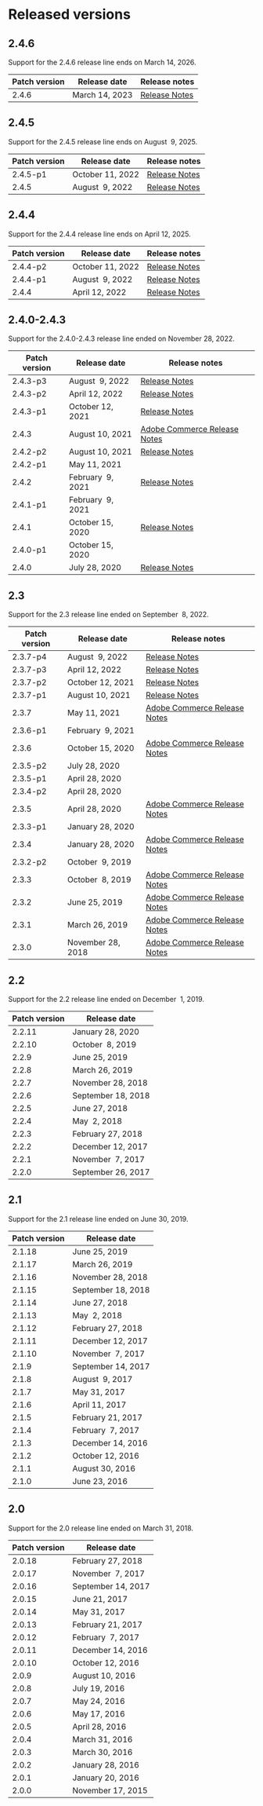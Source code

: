 # Released versions

## 2.4.6

Support for the 2.4.6 release line ends on March&nbsp;14, 2026.

<table>
  <thead>
    <tr>
      <th>Patch version</th>
      <th>Release date</th><th>Release notes</th>
    </tr>
  </thead>
  <tbody>
    <tr>
        <td>2.4.6</td>
        <td>March&nbsp;14, 2023</td>
          <td><a href="https://experienceleague.adobe.com/docs/commerce-operations/release/notes/adobe-commerce/2-4-6.html">Release Notes</a><br>
          </td>
    </tr><!-- patch_releases -->
  </tbody>
</table>

## 2.4.5

Support for the 2.4.5 release line ends on August&nbsp; 9, 2025.

<table>
  <thead>
    <tr>
      <th>Patch version</th>
      <th>Release date</th><th>Release notes</th>
    </tr>
  </thead>
  <tbody>
    <tr>
        <td>2.4.5-p1</td>
        <td>October&nbsp;11, 2022</td>
          <td><a href="https://experienceleague.adobe.com/docs/commerce-operations/release/notes/security-patches/2-4-5-p1.html">Release Notes</a><br>
          </td>
    </tr>
    <tr>
        <td>2.4.5</td>
        <td>August&nbsp; 9, 2022</td>
          <td><a href="https://experienceleague.adobe.com/docs/commerce-operations/release/notes/adobe-commerce/2-4-5.html">Release Notes</a><br>
          </td>
    </tr><!-- patch_releases -->
  </tbody>
</table>

## 2.4.4

Support for the 2.4.4 release line ends on April&nbsp;12, 2025.

<table>
  <thead>
    <tr>
      <th>Patch version</th>
      <th>Release date</th><th>Release notes</th>
    </tr>
  </thead>
  <tbody>
    <tr>
        <td>2.4.4-p2</td>
        <td>October&nbsp;11, 2022</td>
          <td><a href="https://experienceleague.adobe.com/docs/commerce-operations/release/notes/security-patches/2-4-4-p2.html">Release Notes</a><br>
          </td>
    </tr>
    <tr>
        <td>2.4.4-p1</td>
        <td>August&nbsp; 9, 2022</td>
          <td><a href="https://experienceleague.adobe.com/docs/commerce-operations/release/notes/security-patches/2-4-4-p1.html">Release Notes</a><br>
          </td>
    </tr>
    <tr>
        <td>2.4.4</td>
        <td>April&nbsp;12, 2022</td>
          <td><a href="https://experienceleague.adobe.com/docs/commerce-operations/release/notes/adobe-commerce/2-4-4.html">Release Notes</a><br>
          </td>
    </tr><!-- patch_releases -->
  </tbody>
</table>

## 2.4.0-2.4.3

Support for the 2.4.0-2.4.3 release line ended on November&nbsp;28, 2022.

<table>
  <thead>
    <tr>
      <th>Patch version</th>
      <th>Release date</th><th>Release notes</th>
    </tr>
  </thead>
  <tbody>
    <tr>
        <td>2.4.3-p3</td>
        <td>August&nbsp; 9, 2022</td>
          <td><a href="https://experienceleague.adobe.com/docs/commerce-operations/release/notes/security-patches/2-4-3-p3.html">Release Notes</a><br>
          </td>
    </tr>
    <tr>
        <td>2.4.3-p2</td>
        <td>April&nbsp;12, 2022</td>
          <td><a href="https://experienceleague.adobe.com/docs/commerce-operations/release/notes/security-patches/2-4-3-p2.html">Release Notes</a><br>
          </td>
    </tr>
    <tr>
        <td>2.4.3-p1</td>
        <td>October&nbsp;12, 2021</td>
          <td><a href="https://experienceleague.adobe.com/docs/commerce-operations/release/notes/security-patches/2-4-3-p1.html">Release Notes</a><br>
          </td>
    </tr>
    <tr>
        <td>2.4.3</td>
        <td>August&nbsp;10, 2021</td>
          <td><a href="https://experienceleague.adobe.com/docs/commerce-operations/release/notes/adobe-commerce/2-4-3.html">Adobe Commerce Release Notes</a><br>
          </td>
    </tr>
    <tr>
        <td>2.4.2-p2</td>
        <td>August&nbsp;10, 2021</td>
          <td><a href="https://experienceleague.adobe.com/docs/commerce-operations/release/notes/security-patches/2-4-2-p2.html">Release Notes</a><br>
          </td>
    </tr>
    <tr>
        <td>2.4.2-p1</td>
        <td>May&nbsp;11, 2021</td>
          <td>
          </td>
    </tr>
    <tr>
        <td>2.4.2</td>
        <td>February&nbsp; 9, 2021</td>
          <td><a href="https://experienceleague.adobe.com/docs/commerce-operations/release/notes/adobe-commerce/2-4-2.html">Release Notes</a><br>
          </td>
    </tr>
    <tr>
        <td>2.4.1-p1</td>
        <td>February&nbsp; 9, 2021</td>
          <td>
          </td>
    </tr>
    <tr>
        <td>2.4.1</td>
        <td>October&nbsp;15, 2020</td>
          <td><a href="https://experienceleague.adobe.com/docs/commerce-operations/release/notes/adobe-commerce/2-4-1.html">Release Notes</a><br>
          </td>
    </tr>
    <tr>
        <td>2.4.0-p1</td>
        <td>October&nbsp;15, 2020</td>
          <td>
          </td>
    </tr>
    <tr>
        <td>2.4.0</td>
        <td>July&nbsp;28, 2020</td>
          <td><a href="https://experienceleague.adobe.com/docs/commerce-operations/release/notes/adobe-commerce/2-4-0.html">Release Notes</a><br>
          </td>
    </tr><!-- patch_releases -->
  </tbody>
</table>

## 2.3

Support for the 2.3 release line ended on September&nbsp; 8, 2022.

<table>
  <thead>
    <tr>
      <th>Patch version</th>
      <th>Release date</th><th>Release notes</th>
    </tr>
  </thead>
  <tbody>
    <tr>
        <td>2.3.7-p4</td>
        <td>August&nbsp; 9, 2022</td>
          <td><a href="https://devdocs.magento.com/guides/v2.3/release-notes/2-3-7-p4.html">Release Notes</a><br>
          </td>
    </tr>
    <tr>
        <td>2.3.7-p3</td>
        <td>April&nbsp;12, 2022</td>
          <td><a href="https://devdocs.magento.com/guides/v2.3/release-notes/2-3-7-p3.html">Release Notes</a><br>
          </td>
    </tr>
    <tr>
        <td>2.3.7-p2</td>
        <td>October&nbsp;12, 2021</td>
          <td><a href="https://devdocs.magento.com/guides/v2.3/release-notes/2-3-7-p2.html">Release Notes</a><br>
          </td>
    </tr>
    <tr>
        <td>2.3.7-p1</td>
        <td>August&nbsp;10, 2021</td>
          <td><a href="https://devdocs.magento.com/guides/v2.3/release-notes/2-3-7-p1.html">Release Notes</a><br>
          </td>
    </tr>
    <tr>
        <td>2.3.7</td>
        <td>May&nbsp;11, 2021</td>
          <td><a href="https://devdocs.magento.com/guides/v2.3/release-notes/commerce-2-3-7.html">Adobe Commerce Release Notes</a><br>
          </td>
    </tr>
    <tr>
        <td>2.3.6-p1</td>
        <td>February&nbsp; 9, 2021</td>
          <td>
          </td>
    </tr>
    <tr>
        <td>2.3.6</td>
        <td>October&nbsp;15, 2020</td>
          <td><a href="https://devdocs.magento.com/guides/v2.3/release-notes/commerce-2-3-6.html">Adobe Commerce Release Notes</a><br>
          </td>
    </tr>
    <tr>
        <td>2.3.5-p2</td>
        <td>July&nbsp;28, 2020</td>
          <td>
          </td>
    </tr>
    <tr>
        <td>2.3.5-p1</td>
        <td>April&nbsp;28, 2020</td>
          <td>
          </td>
    </tr>
    <tr>
        <td>2.3.4-p2</td>
        <td>April&nbsp;28, 2020</td>
          <td>
          </td>
    </tr>
    <tr>
        <td>2.3.5</td>
        <td>April&nbsp;28, 2020</td>
          <td><a href="https://devdocs.magento.com/guides/v2.3/release-notes/release-notes-2-3-5-commerce.html">Adobe Commerce Release Notes</a><br>
          </td>
    </tr>
    <tr>
        <td>2.3.3-p1</td>
        <td>January&nbsp;28, 2020</td>
          <td>
          </td>
    </tr>
    <tr>
        <td>2.3.4</td>
        <td>January&nbsp;28, 2020</td>
          <td><a href="https://devdocs.magento.com/guides/v2.3/release-notes/release-notes-2-3-4-commerce.html">Adobe Commerce Release Notes</a><br>
          </td>
    </tr>
    <tr>
        <td>2.3.2-p2</td>
        <td>October&nbsp; 9, 2019</td>
          <td>
          </td>
    </tr>
    <tr>
        <td>2.3.3</td>
        <td>October&nbsp; 8, 2019</td>
          <td><a href="https://devdocs.magento.com/guides/v2.3/release-notes/release-notes-2-3-3-commerce.html">Adobe Commerce Release Notes</a><br>
          </td>
    </tr>
    <tr>
        <td>2.3.2</td>
        <td>June&nbsp;25, 2019</td>
          <td><a href="https://devdocs.magento.com/guides/v2.3/release-notes/ReleaseNotes2.3.2Commerce.html">Adobe Commerce Release Notes</a><br>
          </td>
    </tr>
    <tr>
        <td>2.3.1</td>
        <td>March&nbsp;26, 2019</td>
          <td><a href="https://devdocs.magento.com/guides/v2.3/release-notes/ReleaseNotes2.3.1Commerce.html">Adobe Commerce Release Notes</a><br>
          </td>
    </tr>
    <tr>
        <td>2.3.0</td>
        <td>November&nbsp;28, 2018</td>
          <td><a href="https://devdocs.magento.com/guides/v2.3/release-notes/ReleaseNotes2.3.0Commerce.html">Adobe Commerce Release Notes</a><br>
          </td>
    </tr><!-- patch_releases -->
  </tbody>
</table>

## 2.2

Support for the 2.2 release line ended on December&nbsp; 1, 2019.

<table>
  <thead>
    <tr>
      <th>Patch version</th>
      <th>Release date</th>
    </tr>
  </thead>
  <tbody>
    <tr>
        <td>2.2.11</td>
        <td>January&nbsp;28, 2020</td>
    </tr>
    <tr>
        <td>2.2.10</td>
        <td>October&nbsp; 8, 2019</td>
    </tr>
    <tr>
        <td>2.2.9</td>
        <td>June&nbsp;25, 2019</td>
    </tr>
    <tr>
        <td>2.2.8</td>
        <td>March&nbsp;26, 2019</td>
    </tr>
    <tr>
        <td>2.2.7</td>
        <td>November&nbsp;28, 2018</td>
    </tr>
    <tr>
        <td>2.2.6</td>
        <td>September&nbsp;18, 2018</td>
    </tr>
    <tr>
        <td>2.2.5</td>
        <td>June&nbsp;27, 2018</td>
    </tr>
    <tr>
        <td>2.2.4</td>
        <td>May&nbsp; 2, 2018</td>
    </tr>
    <tr>
        <td>2.2.3</td>
        <td>February&nbsp;27, 2018</td>
    </tr>
    <tr>
        <td>2.2.2</td>
        <td>December&nbsp;12, 2017</td>
    </tr>
    <tr>
        <td>2.2.1</td>
        <td>November&nbsp; 7, 2017</td>
    </tr>
    <tr>
        <td>2.2.0</td>
        <td>September&nbsp;26, 2017</td>
    </tr><!-- patch_releases -->
  </tbody>
</table>

## 2.1

Support for the 2.1 release line ended on June&nbsp;30, 2019.

<table>
  <thead>
    <tr>
      <th>Patch version</th>
      <th>Release date</th>
    </tr>
  </thead>
  <tbody>
    <tr>
        <td>2.1.18</td>
        <td>June&nbsp;25, 2019</td>
    </tr>
    <tr>
        <td>2.1.17</td>
        <td>March&nbsp;26, 2019</td>
    </tr>
    <tr>
        <td>2.1.16</td>
        <td>November&nbsp;28, 2018</td>
    </tr>
    <tr>
        <td>2.1.15</td>
        <td>September&nbsp;18, 2018</td>
    </tr>
    <tr>
        <td>2.1.14</td>
        <td>June&nbsp;27, 2018</td>
    </tr>
    <tr>
        <td>2.1.13</td>
        <td>May&nbsp; 2, 2018</td>
    </tr>
    <tr>
        <td>2.1.12</td>
        <td>February&nbsp;27, 2018</td>
    </tr>
    <tr>
        <td>2.1.11</td>
        <td>December&nbsp;12, 2017</td>
    </tr>
    <tr>
        <td>2.1.10</td>
        <td>November&nbsp; 7, 2017</td>
    </tr>
    <tr>
        <td>2.1.9</td>
        <td>September&nbsp;14, 2017</td>
    </tr>
    <tr>
        <td>2.1.8</td>
        <td>August&nbsp; 9, 2017</td>
    </tr>
    <tr>
        <td>2.1.7</td>
        <td>May&nbsp;31, 2017</td>
    </tr>
    <tr>
        <td>2.1.6</td>
        <td>April&nbsp;11, 2017</td>
    </tr>
    <tr>
        <td>2.1.5</td>
        <td>February&nbsp;21, 2017</td>
    </tr>
    <tr>
        <td>2.1.4</td>
        <td>February&nbsp; 7, 2017</td>
    </tr>
    <tr>
        <td>2.1.3</td>
        <td>December&nbsp;14, 2016</td>
    </tr>
    <tr>
        <td>2.1.2</td>
        <td>October&nbsp;12, 2016</td>
    </tr>
    <tr>
        <td>2.1.1</td>
        <td>August&nbsp;30, 2016</td>
    </tr>
    <tr>
        <td>2.1.0</td>
        <td>June&nbsp;23, 2016</td>
    </tr><!-- patch_releases -->
  </tbody>
</table>

## 2.0

Support for the 2.0 release line ended on March&nbsp;31, 2018.

<table>
  <thead>
    <tr>
      <th>Patch version</th>
      <th>Release date</th>
    </tr>
  </thead>
  <tbody>
    <tr>
        <td>2.0.18</td>
        <td>February&nbsp;27, 2018</td>
    </tr>
    <tr>
        <td>2.0.17</td>
        <td>November&nbsp; 7, 2017</td>
    </tr>
    <tr>
        <td>2.0.16</td>
        <td>September&nbsp;14, 2017</td>
    </tr>
    <tr>
        <td>2.0.15</td>
        <td>June&nbsp;21, 2017</td>
    </tr>
    <tr>
        <td>2.0.14</td>
        <td>May&nbsp;31, 2017</td>
    </tr>
    <tr>
        <td>2.0.13</td>
        <td>February&nbsp;21, 2017</td>
    </tr>
    <tr>
        <td>2.0.12</td>
        <td>February&nbsp; 7, 2017</td>
    </tr>
    <tr>
        <td>2.0.11</td>
        <td>December&nbsp;14, 2016</td>
    </tr>
    <tr>
        <td>2.0.10</td>
        <td>October&nbsp;12, 2016</td>
    </tr>
    <tr>
        <td>2.0.9</td>
        <td>August&nbsp;10, 2016</td>
    </tr>
    <tr>
        <td>2.0.8</td>
        <td>July&nbsp;19, 2016</td>
    </tr>
    <tr>
        <td>2.0.7</td>
        <td>May&nbsp;24, 2016</td>
    </tr>
    <tr>
        <td>2.0.6</td>
        <td>May&nbsp;17, 2016</td>
    </tr>
    <tr>
        <td>2.0.5</td>
        <td>April&nbsp;28, 2016</td>
    </tr>
    <tr>
        <td>2.0.4</td>
        <td>March&nbsp;31, 2016</td>
    </tr>
    <tr>
        <td>2.0.3</td>
        <td>March&nbsp;30, 2016</td>
    </tr>
    <tr>
        <td>2.0.2</td>
        <td>January&nbsp;28, 2016</td>
    </tr>
    <tr>
        <td>2.0.1</td>
        <td>January&nbsp;20, 2016</td>
    </tr>
    <tr>
        <td>2.0.0</td>
        <td>November&nbsp;17, 2015</td>
    </tr><!-- patch_releases -->
  </tbody>
</table> <!-- minor_releases -->
